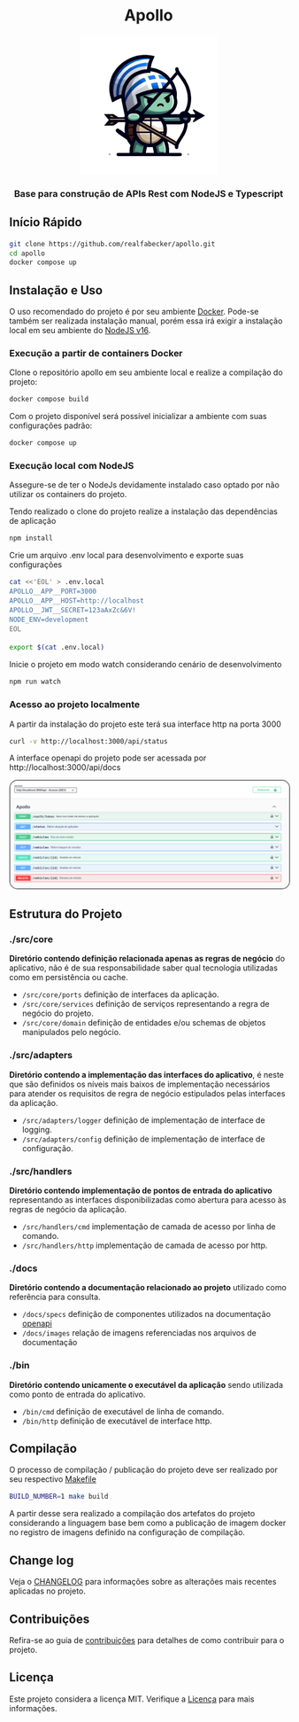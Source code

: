 <h1 align="center">
    Apollo
</h1>
<p align="center">
    <img src="./docs/images/apollo-2.png" alt="apollo" width="250" height="250">
</p> 
<h3 align="center">
    Base para construção de APIs Rest com NodeJS e Typescript
</h3>

## Início Rápido

```bash
git clone https://github.com/realfabecker/apollo.git
cd apollo
docker compose up
```

## Instalação e Uso

O uso recomendado do projeto é por seu ambiente [Docker](https://docs.docker.com/engine/install/). Pode-se também ser realizada instalação manual, porém essa 
irá exigir a instalação local em seu ambiente do [NodeJS v16](https://nodejs.org/en).

### Execução a partir de containers Docker

Clone o repositório apollo em seu ambiente local e realize a compilação do projeto:

```bash
docker compose build
```

Com o projeto disponível será possível inicializar a ambiente com suas configurações padrão:

```bash
docker compose up
```

### Execução local com NodeJS

Assegure-se de ter o NodeJs devidamente instalado caso optado por não utilizar os containers do projeto.

Tendo realizado o clone do projeto realize a instalação das dependências de aplicação

```bash
npm install
```

Crie um arquivo .env local para desenvolvimento e exporte suas configurações

```bash
cat <<'EOL' > .env.local
APOLLO__APP__PORT=3000
APOLLO__APP__HOST=http://localhost
APOLLO__JWT__SECRET=123aAxZc&6V!
NODE_ENV=development
EOL

export $(cat .env.local)
```

Inicie o projeto em modo watch considerando cenário de desenvolvimento

```bash
npm run watch
```

### Acesso ao projeto localmente

A partir da instalação do projeto este terá sua interface http na porta 3000

```bash
curl -v http://localhost:3000/api/status
```

A interface openapi do projeto pode ser acessada por http://localhost:3000/api/docs

<img src="./docs/images/openapi.png" alt="open api documentation" style="border: 2px solid  gray; border-radius:15px">

## Estrutura do Projeto

### ./src/core

**Diretório contendo definição relacionada apenas as regras de negócio** do aplicativo, não é de sua responsabilidade
saber qual tecnologia utilizadas como em persistência ou cache.

* `/src/core/ports` definição de interfaces da aplicação.
* `/src/core/services` definição de serviços representando a regra de negócio do projeto.
* `/src/core/domain` definição de entidades e/ou schemas de objetos manipulados pelo negócio.

### ./src/adapters

**Diretório contendo a implementação das interfaces do aplicativo**, é neste que são definidos os níveis mais baixos de
implementação necessários para atender os requisitos de regra de negócio estipulados pelas interfaces da aplicação.

* `/src/adapters/logger` definição de implementação de interface de logging.
* `/src/adapters/config` definição de implementação de interface de configuração.

### ./src/handlers

**Diretório contendo implementação de pontos de entrada do aplicativo** representando as interfaces disponibilizadas
como abertura para acesso às regras de negócio da aplicação.

* `/src/handlers/cmd` implementação de camada de acesso por linha de comando.
* `/src/handlers/http` implementação de camada de acesso por http.

### ./docs

**Diretório contendo a documentação relacionado ao projeto** utilizado como referência para consulta.

* `/docs/specs` definição de componentes utilizados na documentação [openapi](https://swagger.io/specification/)
* `/docs/images` relação de imagens referenciadas nos arquivos de documentação

### ./bin

**Diretório contendo unicamente o executável da aplicação** sendo utilizada como ponto de entrada do aplicativo.

* `/bin/cmd` definição de executável de linha de comando.
* `/bin/http` definição de executável de interface http.

## Compilação

O processo de compilação / publicação do projeto deve ser realizado por seu respectivo [Makefile](./Makefile)

```bash
BUILD_NUMBER=1 make build
```

A partir desse sera realizado a compilação dos artefatos do projeto considerando a linguagem base bem como a publicação
de imagem docker no registro de imagens definido na configuração de compilação.

## Change log

Veja o [CHANGELOG](./CHANGELOG.md) para informações sobre as alterações mais recentes aplicadas no projeto.

## Contribuições

Refira-se ao guia de [contribuições](./docs/CONTRIBUTING.md) para detalhes de como contribuir para o projeto.

## Licença

Este projeto considera a licença MIT. Verifique a [Licença](LICENSE.md) para mais informações.